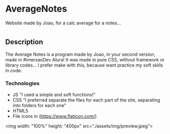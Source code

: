 # AverageNotes
Website made by Joao, for a calc average for a notes...

# 

## Description 

The Average Notes is a program made by Joao, in your second version, made in #imersaoDev Alura!
It was made in pure CSS, without framework or library codes... I prefer make with this, because want practice my soft skills in code.

### Technologies 

- JS "I used a simple and soft functions!"
- CSS "I preferred separate the files for each part of the site, separating into folders for each one"
- HTML5
- File icons in (https://www.flaticon.com/)

<img width: "100%" height: "400px" src="./assets/img/preview.jpeg">
